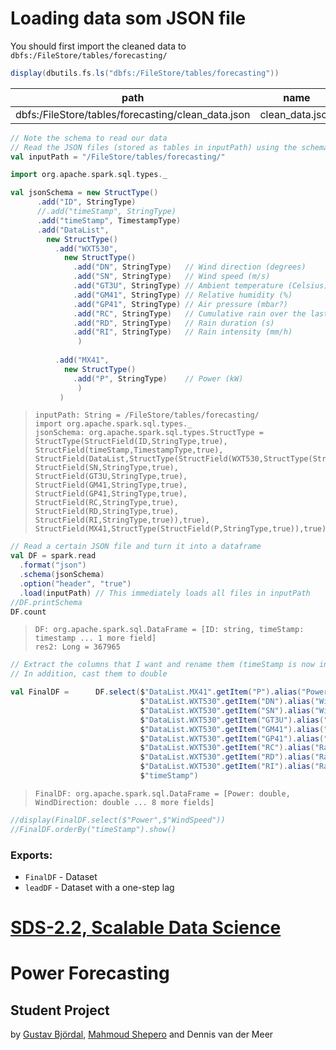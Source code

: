 Loading data som JSON file
==========================

You should first import the cleaned data to `dbfs:/FileStore/tables/forecasting/`

``` scala
display(dbutils.fs.ls("dbfs:/FileStore/tables/forecasting"))
```

| path                                                | name             | size        |
|-----------------------------------------------------|------------------|-------------|
| dbfs:/FileStore/tables/forecasting/clean\_data.json | clean\_data.json | 7.1327975e7 |

``` scala
// Note the schema to read our data
// Read the JSON files (stored as tables in inputPath) using the schema
val inputPath = "/FileStore/tables/forecasting/"

import org.apache.spark.sql.types._

val jsonSchema = new StructType()
      .add("ID", StringType)
      //.add("timeStamp", StringType)
      .add("timeStamp", TimestampType)
      .add("DataList", 
        new StructType()
          .add("WXT530",
            new StructType()
              .add("DN", StringType)   // Wind direction (degrees) 
              .add("SN", StringType)   // Wind speed (m/s)
              .add("GT3U", StringType) // Ambient temperature (Celsius)
              .add("GM41", StringType) // Relative humidity (%)
              .add("GP41", StringType) // Air pressure (mbar?)
              .add("RC", StringType)   // Cumulative rain over the last month (L?)
              .add("RD", StringType)   // Rain duration (s)
              .add("RI", StringType)   // Rain intensity (mm/h)
               )
        
          .add("MX41",
            new StructType()
              .add("P", StringType)    // Power (kW) 
               )
           )
```

>     inputPath: String = /FileStore/tables/forecasting/
>     import org.apache.spark.sql.types._
>     jsonSchema: org.apache.spark.sql.types.StructType = StructType(StructField(ID,StringType,true), StructField(timeStamp,TimestampType,true), StructField(DataList,StructType(StructField(WXT530,StructType(StructField(DN,StringType,true), StructField(SN,StringType,true), StructField(GT3U,StringType,true), StructField(GM41,StringType,true), StructField(GP41,StringType,true), StructField(RC,StringType,true), StructField(RD,StringType,true), StructField(RI,StringType,true)),true), StructField(MX41,StructType(StructField(P,StringType,true)),true)),true))

``` scala
// Read a certain JSON file and turn it into a dataframe
val DF = spark.read
  .format("json")
  .schema(jsonSchema)
  .option("header", "true")
  .load(inputPath) // This immediately loads all files in inputPath
//DF.printSchema
DF.count
```

>     DF: org.apache.spark.sql.DataFrame = [ID: string, timeStamp: timestamp ... 1 more field]
>     res2: Long = 367965

``` scala
// Extract the columns that I want and rename them (timeStamp is now included, which saves some steps)
// In addition, cast them to double

val FinalDF =      DF.select($"DataList.MX41".getItem("P").alias("Power").cast(DoubleType),
                             $"DataList.WXT530".getItem("DN").alias("WindDirection").cast(DoubleType),
                             $"DataList.WXT530".getItem("SN").alias("WindSpeed").cast(DoubleType),
                             $"DataList.WXT530".getItem("GT3U").alias("Temperature").cast(DoubleType),
                             $"DataList.WXT530".getItem("GM41").alias("RH").cast(DoubleType),
                             $"DataList.WXT530".getItem("GP41").alias("AP").cast(DoubleType),
                             $"DataList.WXT530".getItem("RC").alias("RainCumulative").cast(DoubleType),
                             $"DataList.WXT530".getItem("RD").alias("RainDur").cast(DoubleType),
                             $"DataList.WXT530".getItem("RI").alias("RainIntens").cast(DoubleType),
                             $"timeStamp")
```

>     FinalDF: org.apache.spark.sql.DataFrame = [Power: double, WindDirection: double ... 8 more fields]

``` scala
//display(FinalDF.select($"Power",$"WindSpeed"))
//FinalDF.orderBy("timeStamp").show()
```

### Exports:

-   `FinalDF` - Dataset
-   `leadDF` - Dataset with a one-step lag

[SDS-2.2, Scalable Data Science](https://lamastex.github.io/scalable-data-science/sds/2/2/)
===========================================================================================

Power Forecasting
=================

Student Project
---------------

by [Gustav Björdal](https://www.linkedin.com/in/gustav-bj%C3%B6rdal-180461155/), [Mahmoud Shepero](https://www.linkedin.com/in/mahmoudshepero/) and Dennis van der Meer